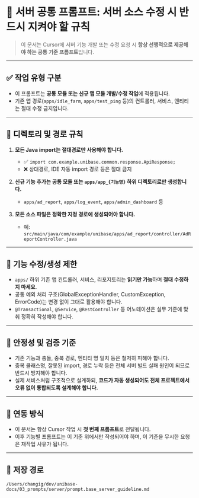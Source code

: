 # 📜 서버 공통 프롬프트: 서버 소스 수정 시 반드시 지켜야 할 규칙

> 이 문서는 Cursor에 서버 기능 개발 또는 수정 요청 시 **항상 선행적으로 제공해야 하는 공통 기준 프롬프트**입니다.

---

## ✅ 작업 유형 구분
- 이 프롬프트는 **공통 모듈 또는 신규 앱 모듈 개발/수정 작업**에 적용됩니다.
- 기존 앱 경로(`apps/idle_farm`, `apps/test_ping` 등)의 컨트롤러, 서비스, 엔티티는 절대 수정 금지입니다.

---

## 📂 디렉토리 및 경로 규칙

1. **모든 Java import는 절대경로만 사용해야 합니다.**
   - ✅ `import com.example.unibase.common.response.ApiResponse;`
   - ❌ 상대경로, IDE 자동 import 경로 등은 절대 금지

2. **신규 기능 추가는 공통 모듈 또는 `apps/app_{기능명}` 하위 디렉토리로만 생성합니다.**
   - `apps/ad_report`, `apps/log_event`, `apps/admin_dashboard` 등

3. **모든 소스 파일은 정확한 지정 경로에 생성되어야 합니다.**
   - 예: `src/main/java/com/example/unibase/apps/ad_report/controller/AdReportController.java`

---

## 🧩 기능 수정/생성 제한

- `apps/` 하위 기존 앱 컨트롤러, 서비스, 리포지토리는 **읽기만 가능**하며 **절대 수정하지 마세요**.
- 공통 예외 처리 구조(GlobalExceptionHandler, CustomException, ErrorCode)는 변경 없이 그대로 활용해야 합니다.
- `@Transactional`, `@Service`, `@RestController` 등 어노테이션은 실무 기준에 맞춰 정확히 작성해야 합니다.

---

## 🔐 안정성 및 검증 기준

- 기존 기능과 충돌, 중복 경로, 엔티티 명 일치 등은 철저히 피해야 합니다.
- 중복 클래스명, 잘못된 import, 경로 누락 등은 전체 서버 빌드 실패 원인이 되므로 반드시 방지해야 합니다.
- 실제 서비스처럼 구조적으로 설계하되, **코드가 자동 생성되어도 전체 프로젝트에서 오류 없이 통합되도록 설계해야 합니다.**

---

## 📎 연동 방식
- 이 문서는 항상 Cursor 작업 시 **첫 번째 프롬프트**로 전달됩니다.
- 이후 기능별 프롬프트는 이 기준 위에서만 작성되어야 하며, 이 기준을 무시한 요청은 재작업 사유가 됩니다.

---

## 📁 저장 경로
```
/Users/changig/dev/unibase-docs/03_prompts/server/prompt.base_server_guideline.md
``` 